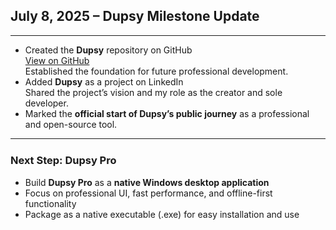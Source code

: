 <section>
  <h2>July 8, 2025 – Dupsy Milestone Update</h2>
  <hr>
  <ul>
    <li>Created the <strong>Dupsy</strong> repository on GitHub<br>
      <a href="https://github.com/morevna6/dupsy" target="_blank">View on GitHub</a><br>
      Established the foundation for future professional development.</li>
    <li>Added <strong>Dupsy</strong> as a project on LinkedIn<br>
      Shared the project’s vision and my role as the creator and sole developer.</li>
    <li>Marked the <strong>official start of Dupsy’s public journey</strong> as a professional and open-source tool.</li>
  </ul>

  <hr>

  <h3 style="margin-top: 1.5em;">Next Step: Dupsy Pro</h3>
  <ul>
    <li>Build <strong>Dupsy Pro</strong> as a <strong>native Windows desktop application</strong></li>
    <li>Focus on professional UI, fast performance, and offline-first functionality</li>
    <li>Package as a native executable (.exe) for easy installation and use</li>
  </ul>
</section>
